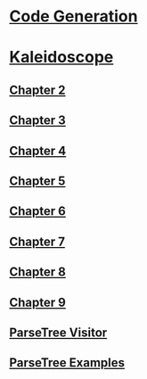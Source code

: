# [Code Generation](codegeneration.md)
# [Kaleidoscope](Kaleidoscope.md)
## [Chapter 2](Kaleidoscope-ch2.md)
## [Chapter 3](Kaleidoscope-ch3.md)
## [Chapter 4](Kaleidoscope-ch4.md)
## [Chapter 5](Kaleidoscope-ch5.md)
## [Chapter 6](Kaleidoscope-ch6.md)
## [Chapter 7](Kaleidoscope-ch7.md)
## [Chapter 8](Kaleidoscope-ch8.md)
## [Chapter 9](Kaleidoscope-ch9.md)
## [ParseTree Visitor](Kaleidoscope-ParseTreeVisitor.md)
## [ParseTree Examples](Kaleidoscope-ParseTree-examples.md)
